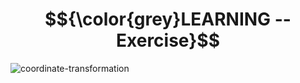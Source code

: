 # $${\color{grey}LEARNING -- Exercise}$$
![coordinate-transformation](https://user-images.githubusercontent.com/65892342/230055451-4aad9ddd-0b09-4f32-9740-1d4ef7d089cb.svg)
